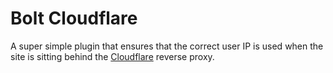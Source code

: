 Bolt Cloudflare
===============

A super simple plugin that ensures that the correct user IP is used when the site is sitting behind the
[Cloudflare](http://cloudflare.com) reverse proxy.
